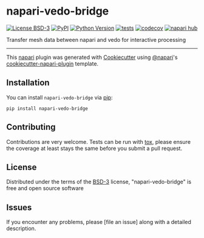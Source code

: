 # napari-vedo-bridge

[![License BSD-3](https://img.shields.io/pypi/l/napari-vedo-bridge.svg?color=green)](https://github.com/jo-mueller/napari-vedo-bridge/raw/main/LICENSE)
[![PyPI](https://img.shields.io/pypi/v/napari-vedo-bridge.svg?color=green)](https://pypi.org/project/napari-vedo-bridge)
[![Python Version](https://img.shields.io/pypi/pyversions/napari-vedo-bridge.svg?color=green)](https://python.org)
[![tests](https://github.com/jo-mueller/napari-vedo-bridge/workflows/tests/badge.svg)](https://github.com/jo-mueller/napari-vedo-bridge/actions)
[![codecov](https://codecov.io/gh/jo-mueller/napari-vedo-bridge/branch/main/graph/badge.svg)](https://codecov.io/gh/jo-mueller/napari-vedo-bridge)
[![napari hub](https://img.shields.io/endpoint?url=https://api.napari-hub.org/shields/napari-vedo-bridge)](https://napari-hub.org/plugins/napari-vedo-bridge)

Transfer mesh data between napari and vedo for interactive processing

----------------------------------

This [napari] plugin was generated with [Cookiecutter] using [@napari]'s [cookiecutter-napari-plugin] template.

<!--
Don't miss the full getting started guide to set up your new package:
https://github.com/napari/cookiecutter-napari-plugin#getting-started

and review the napari docs for plugin developers:
https://napari.org/stable/plugins/index.html
-->

## Installation

You can install `napari-vedo-bridge` via [pip]:

    pip install napari-vedo-bridge




## Contributing

Contributions are very welcome. Tests can be run with [tox], please ensure
the coverage at least stays the same before you submit a pull request.

## License

Distributed under the terms of the [BSD-3] license,
"napari-vedo-bridge" is free and open source software

## Issues

If you encounter any problems, please [file an issue] along with a detailed description.

[napari]: https://github.com/napari/napari
[Cookiecutter]: https://github.com/audreyr/cookiecutter
[@napari]: https://github.com/napari
[MIT]: http://opensource.org/licenses/MIT
[BSD-3]: http://opensource.org/licenses/BSD-3-Clause
[GNU GPL v3.0]: http://www.gnu.org/licenses/gpl-3.0.txt
[GNU LGPL v3.0]: http://www.gnu.org/licenses/lgpl-3.0.txt
[Apache Software License 2.0]: http://www.apache.org/licenses/LICENSE-2.0
[Mozilla Public License 2.0]: https://www.mozilla.org/media/MPL/2.0/index.txt
[cookiecutter-napari-plugin]: https://github.com/napari/cookiecutter-napari-plugin

[napari]: https://github.com/napari/napari
[tox]: https://tox.readthedocs.io/en/latest/
[pip]: https://pypi.org/project/pip/
[PyPI]: https://pypi.org/
